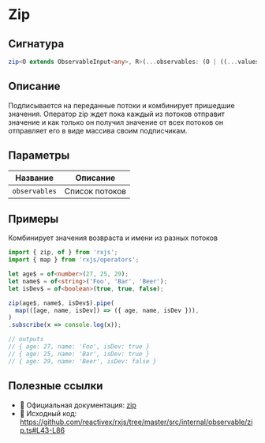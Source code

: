 # Zip

## Сигнатура

```typescript
zip<O extends ObservableInput<any>, R>(...observables: (O | ((...values: ObservedValueOf<O>[]) => R))[]): Observable<ObservedValueOf<O>[] | R>
```

## Описание

Подписывается на переданные потоки и комбинирует пришедшие значения. Оператор zip ждет пока каждый из потоков отправит значение и как только он получил значение от всех потоков он отправляет его в виде массива своим подписчикам.

## Параметры

| Название | Описание |
|-|-|
| `observables` | Список потоков |

## Примеры

Комбинирует значения возвраста и имени из разных потоков

```typescript
import { zip, of } from 'rxjs';
import { map } from 'rxjs/operators';

let age$ = of<number>(27, 25, 29);
let name$ = of<string>('Foo', 'Bar', 'Beer');
let isDev$ = of<boolean>(true, true, false);

zip(age$, name$, isDev$).pipe(
  map(([age, name, isDev]) => ({ age, name, isDev })),
)
.subscribe(x => console.log(x));

// outputs
// { age: 27, name: 'Foo', isDev: true }
// { age: 25, name: 'Bar', isDev: true }
// { age: 29, name: 'Beer', isDev: false }
```

## Полезные ссылки

- 📰 Официальная документация: [zip](https://rxjs.dev/api/index/function/zip)
- 📁 Исходный код: https://github.com/reactivex/rxjs/tree/master/src/internal/observable/zip.ts#L43-L86

